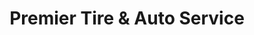 ---
title: "Premier Tire & Auto Service"
url: /cleveland/premier-tire-und-auto-service/
shop: Reifen
---